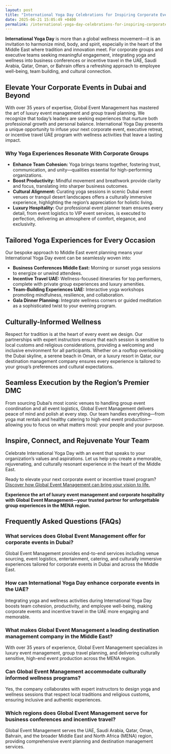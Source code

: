 ```yaml
---
layout: post
title: "International Yoga Day Celebrations for Inspiring Corporate Events in the Middle East"
date: 2025-06-21 15:05:49 +0400
permalink: /international-yoga-day-celebrations-for-inspiring-corporate-events-in-the-middle-east/
---
```

**International Yoga Day** is more than a global wellness movement—it is an invitation to harmonize mind, body, and spirit, especially in the heart of the Middle East where tradition and innovation meet. For corporate groups and executive teams seeking meaningful engagement, integrating yoga and wellness into business conferences or incentive travel in the UAE, Saudi Arabia, Qatar, Oman, or Bahrain offers a refreshing approach to employee well-being, team building, and cultural connection.

## Elevate Your Corporate Events in Dubai and Beyond

With over 35 years of expertise, Global Event Management has mastered the art of luxury event management and group travel planning. We recognize that today’s leaders are seeking experiences that nurture both professional growth and personal balance. International Yoga Day presents a unique opportunity to infuse your next corporate event, executive retreat, or incentive travel UAE program with wellness activities that leave a lasting impact.

### Why Yoga Experiences Resonate With Corporate Groups

- **Enhance Team Cohesion:** Yoga brings teams together, fostering trust, communication, and unity—qualities essential for high-performing organizations.
- **Boost Productivity:** Mindful movement and breathwork provide clarity and focus, translating into sharper business outcomes.
- **Cultural Alignment:** Curating yoga sessions in scenic Dubai event venues or tranquil desert landscapes offers a culturally immersive experience, highlighting the region’s appreciation for holistic living.
- **Luxury Hospitality:** Our professional event planner team ensures every detail, from event logistics to VIP event services, is executed to perfection, delivering an atmosphere of comfort, elegance, and exclusivity.

## Tailored Yoga Experiences for Every Occasion

Our bespoke approach to Middle East event planning means your International Yoga Day event can be seamlessly woven into:

- **Business Conferences Middle East:** Morning or sunset yoga sessions to energize or unwind attendees.
- **Incentive Travel UAE:** Wellness-focused itineraries for top performers, complete with private group experiences and luxury amenities.
- **Team-Building Experiences UAE:** Interactive yoga workshops promoting mindfulness, resilience, and collaboration.
- **Gala Dinner Planning:** Integrate wellness corners or guided meditation as a sophisticated twist to your evening program.

## Culturally-Informed Wellness

Respect for tradition is at the heart of every event we design. Our partnerships with expert instructors ensure that each session is sensitive to local customs and religious considerations, providing a welcoming and inclusive environment for all participants. Whether on a rooftop overlooking the Dubai skyline, a serene beach in Oman, or a luxury resort in Qatar, our destination management company ensures every experience is tailored to your group’s preferences and cultural expectations.

## Seamless Execution by the Region’s Premier DMC

From sourcing Dubai’s most iconic venues to handling group event coordination and all event logistics, Global Event Management delivers peace of mind and polish at every step. Our team handles everything—from yoga mat rentals and healthy catering to high-end event production—allowing you to focus on what matters most: your people and your purpose.

## Inspire, Connect, and Rejuvenate Your Team

Celebrate International Yoga Day with an event that speaks to your organization’s values and aspirations. Let us help you create a memorable, rejuvenating, and culturally resonant experience in the heart of the Middle East.

Ready to elevate your next corporate event or incentive travel program? [Discover how Global Event Management can bring your vision to life.](https://geventm.com/)

**Experience the art of luxury event management and corporate hospitality with Global Event Management—your trusted partner for unforgettable group experiences in the MENA region.**

## Frequently Asked Questions (FAQs)

### What services does Global Event Management offer for corporate events in Dubai?

Global Event Management provides end-to-end services including venue sourcing, event logistics, entertainment, catering, and culturally immersive experiences tailored for corporate events in Dubai and across the Middle East.

### How can International Yoga Day enhance corporate events in the UAE?

Integrating yoga and wellness activities during International Yoga Day boosts team cohesion, productivity, and employee well-being, making corporate events and incentive travel in the UAE more engaging and memorable.

### What makes Global Event Management a leading destination management company in the Middle East?

With over 35 years of experience, Global Event Management specializes in luxury event management, group travel planning, and delivering culturally sensitive, high-end event production across the MENA region.

### Can Global Event Management accommodate culturally informed wellness programs?

Yes, the company collaborates with expert instructors to design yoga and wellness sessions that respect local traditions and religious customs, ensuring inclusive and authentic experiences.

### Which regions does Global Event Management serve for business conferences and incentive travel?

Global Event Management serves the UAE, Saudi Arabia, Qatar, Oman, Bahrain, and the broader Middle East and North Africa (MENA) region, providing comprehensive event planning and destination management services.

<script type="application/ld+json">
{
  "@context": "https://schema.org",
  "@type": "BlogPosting",
  "headline": "International Yoga Day Celebrations for Inspiring Corporate Events in the Middle East",
  "description": "Discover how Global Event Management integrates International Yoga Day celebrations into corporate events, incentive travel, and business conferences across the Middle East to promote wellness and team cohesion.",
  "url": "https://geventm.com/",
  "datePublished": "2024-06-01",
  "dateModified": "2024-06-01",
  "author": {
    "@type": "Person",
    "name": "Global Event Management"
  },
  "publisher": {
    "@type": "Person",
    "name": "Global Event Management"
  },
  "mainEntityOfPage": {
    "@type": "WebPage",
    "@id": "https://geventm.com/"
  },
  "keywords": "Middle East event planning, corporate events in Dubai, destination management company, incentive travel UAE, business conferences Middle East, luxury event management, group travel planning, event logistics, cultural experiences, Dubai corporate hospitality"
}
</script>

<script type="application/ld+json">
{
  "@context": "https://schema.org",
  "@type": "FAQPage",
  "mainEntity": [
    {
      "@type": "Question",
      "name": "What services does Global Event Management offer for corporate events in Dubai?",
      "acceptedAnswer": {
        "@type": "Answer",
        "text": "Global Event Management provides end-to-end services including venue sourcing, event logistics, entertainment, catering, and culturally immersive experiences tailored for corporate events in Dubai and across the Middle East."
      }
    },
    {
      "@type": "Question",
      "name": "How can International Yoga Day enhance corporate events in the UAE?",
      "acceptedAnswer": {
        "@type": "Answer",
        "text": "Integrating yoga and wellness activities during International Yoga Day boosts team cohesion, productivity, and employee well-being, making corporate events and incentive travel in the UAE more engaging and memorable."
      }
    },
    {
      "@type": "Question",
      "name": "What makes Global Event Management a leading destination management company in the Middle East?",
      "acceptedAnswer": {
        "@type": "Answer",
        "text": "With over 35 years of experience, Global Event Management specializes in luxury event management, group travel planning, and delivering culturally sensitive, high-end event production across the MENA region."
      }
    },
    {
      "@type": "Question",
      "name": "Can Global Event Management accommodate culturally informed wellness programs?",
      "acceptedAnswer": {
        "@type": "Answer",
        "text": "Yes, the company collaborates with expert instructors to design yoga and wellness sessions that respect local traditions and religious customs, ensuring inclusive and authentic experiences."
      }
    },
    {
      "@type": "Question",
      "name": "Which regions does Global Event Management serve for business conferences and incentive travel?",
      "acceptedAnswer": {
        "@type": "Answer",
        "text": "Global Event Management serves the UAE, Saudi Arabia, Qatar, Oman, Bahrain, and the broader Middle East and North Africa (MENA) region, providing comprehensive event planning and destination management services."
      }
    }
  ]
}
</script>